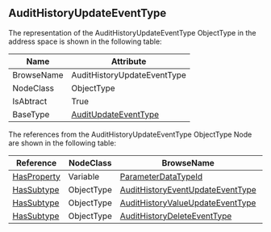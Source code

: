 <!-- objecttype -->
## AuditHistoryUpdateEventType

The representation of the AuditHistoryUpdateEventType ObjectType in the address space is shown in the following table:  

|Name|Attribute|
|---|---|
|BrowseName|AuditHistoryUpdateEventType|
|NodeClass|ObjectType|
|IsAbtract|True|
|BaseType|[AuditUpdateEventType](../../../Part5/ObjectTypes/AuditUpdateEventType/readme.md)|

The references from the AuditHistoryUpdateEventType ObjectType Node are shown in the following table:  

|Reference|NodeClass|BrowseName|DataType|TypeDefinition|ModellingRule|
|---|---|---|---|---|---|
|[HasProperty](../../../Part3/ReferenceTypes/HasProperty/readme.md)|Variable|[ParameterDataTypeId](#ParameterDataTypeId)|[NodeId](../../../Part3/DataTypes/NodeId/readme.md)|[PropertyType](../../Part5/VariableTypes/PropertyType/readme.md)|[Mandatory](../../Objects/Mandatory/readme.md)|
|[HasSubtype](../../../Part3/ReferenceTypes/HasSubtype/readme.md)|ObjectType|[AuditHistoryEventUpdateEventType](#AuditHistoryEventUpdateEventType)||||
|[HasSubtype](../../../Part3/ReferenceTypes/HasSubtype/readme.md)|ObjectType|[AuditHistoryValueUpdateEventType](#AuditHistoryValueUpdateEventType)||||
|[HasSubtype](../../../Part3/ReferenceTypes/HasSubtype/readme.md)|ObjectType|[AuditHistoryDeleteEventType](#AuditHistoryDeleteEventType)||||


